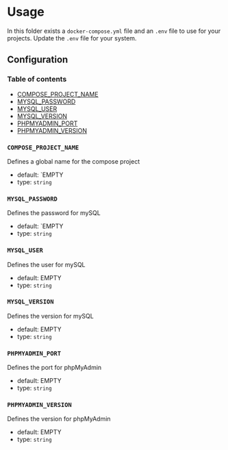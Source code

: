 # Usage

In this folder exists a `docker-compose.yml` file and an `.env` file to use for your projects.
Update the `.env` file for your system.

## Configuration

### Table of contents

* [COMPOSE_PROJECT_NAME](#COMPOSEPROJECTNAME)
* [MYSQL_PASSWORD](#MYSQLPASSWORD)
* [MYSQL_USER](#MYSQLUSER)
* [MYSQL_VERSION](#MYSQLVERSION)
* [PHPMYADMIN_PORT](#PHPMYADMINPORT)
* [PHPMYADMIN_VERSION](#PHPMYADMINVERSION)

### `COMPOSE_PROJECT_NAME`

Defines a global name for the compose project

* default: `EMPTY
* type: `string`

### `MYSQL_PASSWORD`

Defines the password for mySQL

* default: `EMPTY
* type: `string`

### `MYSQL_USER`

Defines the user for mySQL

* default: EMPTY
* type: `string`

### `MYSQL_VERSION`

Defines the version for mySQL

* default: EMPTY
* type: `string`

### `PHPMYADMIN_PORT`

Defines the port for phpMyAdmin

* default: EMPTY
* type: `string`

### `PHPMYADMIN_VERSION`

Defines the version for phpMyAdmin

* default: EMPTY
* type: `string`
